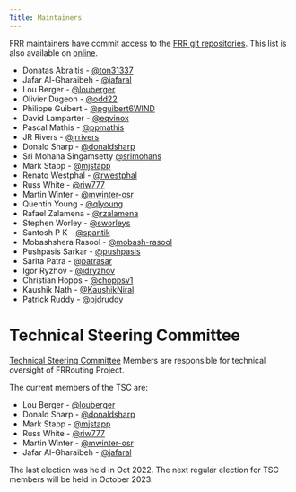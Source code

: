 ```yaml
---
Title: Maintainers
---
```


FRR maintainers have commit access to the [FRR git repositories](https://github.com/frrouting).  This list is also available on [online](https://github.com/orgs/frrouting/teams/maintainers).

- Donatas Abraitis - [@ton31337](https://github.com/ton31337)
- Jafar Al-Gharaibeh - [@jafaral](https://github.com/jafaral)
- Lou Berger - [@louberger](https://github.com/louberger)
- Olivier Dugeon - [@odd22](https://github.com/odd22)
- Philippe Guibert - [@pguibert6WIND](https://github.com/pguibert6WIND)
- David Lamparter - [@eqvinox](https://github.com/eqvinox)
- Pascal Mathis - [@ppmathis](https://github.com/ppmathis)
- JR Rivers - [@jrrivers](https://github.com/jrrivers)
- Donald Sharp - [@donaldsharp](https://github.com/donaldsharp)
- Sri Mohana Singamsetty [@srimohans](https://github.com/srimohans)
- Mark Stapp - [@mjstapp](https://github.com/mjstapp)
- Renato Westphal - [@rwestphal](https://github.com/rwestphal)
- Russ White - [@riw777](https://github.com/riw777)
- Martin Winter - [@mwinter-osr](https://github.com/mwinter-osr)
- Quentin Young - [@qlyoung](https://github.com/qlyoung)
- Rafael Zalamena - [@rzalamena](https://github.com/rzalamena)
- Stephen Worley - [@sworleys](https://github.com/sworleys)
- Santosh P K - [@spantik](https://github.com/spantik)
- Mobashshera Rasool - [@mobash-rasool](https://github.com/mobash-rasool)
- Pushpasis Sarkar - [@pushpasis](https://github.com/pushpasis)
- Sarita Patra - [@patrasar](https://github.com/patrasar)
- Igor Ryzhov - [@idryzhov](https://github.com/idryzhov)
- Christian Hopps - [@choppsv1](https://github.com/choppsv1)
- Kaushik Nath - [@KaushikNiral](https://github.com/KaushikNiral)
- Patrick Ruddy - [@pjdruddy](https://github.com/pjdruddy)

# Technical Steering Committee

[Technical Steering Committee](/community/tsc) Members are responsible for technical oversight of FRRouting Project.

The current members of the TSC are:

- Lou Berger - [@louberger](https://github.com/louberger)
- Donald Sharp - [@donaldsharp](https://github.com/donaldsharp)
- Mark Stapp - [@mjstapp](https://github.com/mjstapp)
- Russ White - [@riw777](https://github.com/riw777)
- Martin Winter - [@mwinter-osr](https://github.com/mwinter-osr)
- Jafar Al-Gharaibeh - [@jafaral](https://github.com/jafaral)

The last election was held in Oct 2022. The next regular election for TSC members will be held in October 2023.
